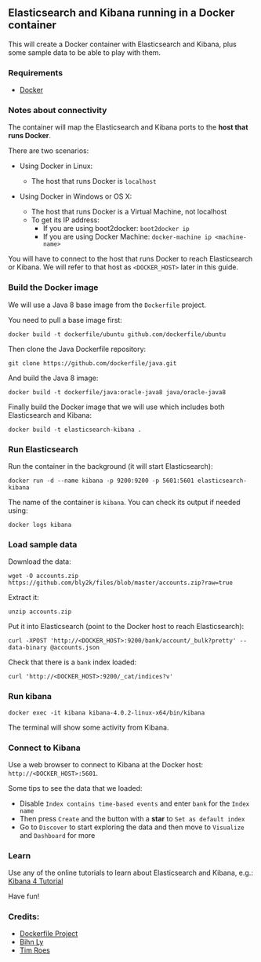 ## Elasticsearch and Kibana running in a Docker container

This will create a Docker container with Elasticsearch and Kibana, plus some sample data to be able to play with them.

### Requirements

* [Docker](https://www.docker.com)

### Notes about connectivity

The container will map the Elasticsearch and Kibana ports to the **host that runs Docker**.

There are two scenarios:

* Using Docker in Linux:
    * The host that runs Docker is `localhost`

* Using Docker in Windows or OS X:
    * The host that runs Docker is a Virtual Machine, not localhost
    * To get its IP address:
        * If you are using boot2docker: `boot2docker ip`
        * If you are using Docker Machine: `docker-machine ip <machine-name>`

You will have to connect to the host that runs Docker to reach Elasticsearch or Kibana. We will refer to that host as `<DOCKER_HOST>` later in this guide.

### Build the Docker image

We will use a Java 8 base image from the `Dockerfile` project.

You need to pull a base image first:

```
docker build -t dockerfile/ubuntu github.com/dockerfile/ubuntu
```

Then clone the Java Dockerfile repository:

```
git clone https://github.com/dockerfile/java.git
````

And build the Java 8 image:

```
docker build -t dockerfile/java:oracle-java8 java/oracle-java8
```

Finally build the Docker image that we will use which includes both Elasticsearch and Kibana:

```
docker build -t elasticsearch-kibana .
````

### Run Elasticsearch

Run the container in the background (it will start Elasticsearch):

```
docker run -d --name kibana -p 9200:9200 -p 5601:5601 elasticsearch-kibana
```

The name of the container is `kibana`. You can check its output if needed using:

```
docker logs kibana
```

### Load sample data


Download the data:

```
wget -O accounts.zip https://github.com/bly2k/files/blob/master/accounts.zip?raw=true
```

Extract it:
```
unzip accounts.zip
```

Put it into Elasticsearch (point to the Docker host to reach Elasticsearch):

```
curl -XPOST 'http://<DOCKER_HOST>:9200/bank/account/_bulk?pretty' --data-binary @accounts.json
```

Check that there is a `bank` index loaded:

```
curl 'http://<DOCKER_HOST>:9200/_cat/indices?v'
```

### Run kibana

```
docker exec -it kibana kibana-4.0.2-linux-x64/bin/kibana
```

The terminal will show some activity from Kibana.

### Connect to Kibana

Use a web browser to connect to Kibana at the Docker host:  `http://<DOCKER_HOST>:5601`.

Some tips to see the data that we loaded:

* Disable `Index contains time-based events` and enter `bank` for the `Index name`
* Then press `Create` and the button with a **star** to `Set as default index`
* Go to `Discover` to start exploring the data and then move to `Visualize` and `Dashboard` for more

### Learn

Use any of the online tutorials to learn about Elasticsearch and Kibana, e.g.: [Kibana 4 Tutorial](https://www.timroes.de/2015/02/07/kibana-4-tutorial-part-1-introduction/)

Have fun!

### Credits:

* [Dockerfile Project](https://github.com/dockerfile)
* [Bihn Ly](https://github.com/bly2k)
* [Tim Roes](https://www.timroes.de)